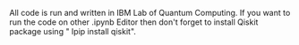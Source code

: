 All code is run and written in IBM Lab of Quantum Computing. If you want to run the code on other .ipynb Editor then don't forget to install Qiskit package using " Ipip install qiskit".
